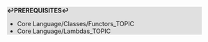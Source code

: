<div style="margin:2em; background-color: #e0e0e0;">

<strong>↩PREREQUISITES↩</strong>

 * Core Language/Classes/Functors_TOPIC
 * Core Language/Lambdas_TOPIC

</div>

